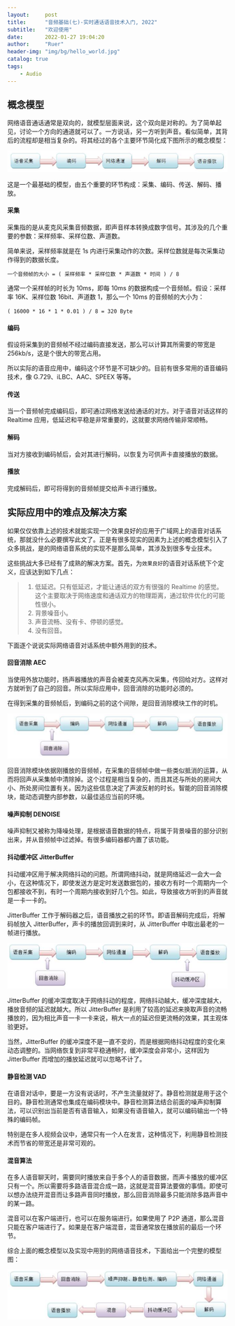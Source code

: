 ```yaml
---
layout:     post
title:      "音频基础(七)-实时通话语音技术入门, 2022"
subtitle:   "欢迎使用"
date:       2022-01-27 19:04:20
author:     "Ruer"
header-img: "img/bg/hello_world.jpg"
catalog: true
tags:
    - Audio
---
```


## 概念模型

网络语音通话通常是双向的，就模型层面来说，这个双向是对称的。为了简单起见，讨论一个方向的通道就可以了。一方说话，另一方听到声音。看似简单，其背后的流程却是相当复杂的。将其经过的各个主要环节简化成下图所示的概念模型：

![1](/img/Audio/概念模型.png)

这是一个最基础的模型，由五个重要的环节构成：采集、编码、传送、解码、播放。

#### 采集

采集指的是从麦克风采集音频数据，即声音样本转换成数字信号。其涉及的几个重要的参数：采样频率、采样位数、声道数。

简单来说，采样频率就是在 1s 内进行采集动作的次数。采样位数就是每次采集动作得到的数据长度。

`一个音频帧的大小 = ( 采样频率 * 采样位数 * 声道数 * 时间 ) / 8`

通常一个采样帧的时长为 10ms，即每 10ms 的数据构成一个音频帧。假设：采样率 16K、采样位数 16bit、声道数 1，那么一个 10ms 的音频帧的大小为：

`( 16000 * 16 * 1 * 0.01 ) / 8 = 320 Byte`

#### 编码

假设将采集到的音频帧不经过编码直接发送，那么可以计算其所需要的带宽是 256kb/s，这是个很大的带宽占用。

所以实际的语音应用中，编码这个环节是不可缺少的。目前有很多常用的语音编码技术，像 G.729、iLBC、AAC、SPEEX 等等。

#### 传送

当一个音频帧完成编码后，即可通过网络发送给通话的对方。对于语音对话这样的 Realtime 应用，低延迟和平稳是非常重要的，这就要求网络传输非常顺畅。

#### 解码

当对方接收到编码帧后，会对其进行解码，以恢复为可供声卡直接播放的数据。

#### 播放

完成解码后，即可将得到的音频帧提交给声卡进行播放。

## 实际应用中的难点及解决方案

如果仅仅依靠上述的技术就能实现一个效果良好的应用于广域网上的语音对话系统，那就没什么必要撰写此文了。正是有很多现实的因素为上述的概念模型引入了众多挑战，是的网络语音系统的实现不是那么简单，其涉及到很多专业技术。

这些挑战大多已经有了成熟的解决方案。首先，为`效果良好`的语音对话系统下个定义，应该达到如下几点：

> 1. 低延迟。只有低延迟，才能让通话的双方有很强的 Realtime 的感觉。这个主要取决于网络速度和通话双方的物理距离，通过软件优化的可能性很小。
> 2. 背景噪音小。
> 3. 声音流畅、没有卡、停顿的感觉。
> 4. 没有回音。

下面逐个说说实际网络语音对话系统中额外用到的技术。

#### 回音消除 AEC

当使用外放功能时，扬声器播放的声音会被麦克风再次采集，传回给对方。这样对方就听到了自己的回音。所以实际应用中，回音消除的功能时必须的。

在得到采集的音频帧后，到编码之前的这个间隙，是回音消除模块工作的时机。

![2](/img/Audio/回音消除.png)

回音消除模块依据刚播放的音频帧，在采集的音频帧中做一些类似抵消的运算，从而将回声从采集帧中清除掉。这个过程是相当复杂的，而且其还与所处的房间大小、所处房间位置有关。因为这些信息决定了声波反射的时长。智能的回音消除模块，能动态调整内部参数，以最佳适应当前的环境。

#### 噪声抑制 DENOISE

噪声抑制又被称为降噪处理，是根据语音数据的特点，将属于背景噪音的部分识别出来，并从音频帧中过滤掉。有很多编码器都内置了该功能。

#### 抖动缓冲区 JitterBuffer

抖动缓冲区用于解决网络抖动的问题。所谓网络抖动，就是网络延迟一会大一会小，在这种情况下，即使发送方是定时发送数据包的，接收方有时一个周期内一个包都接收不到，有时一个周期内接收到好几个包。如此，导致接收方听到的声音就是一卡一卡的。

JitterBuffer 工作于解码器之后，语音播放之前的环节。即语音解码完成后，将解码帧放入 JitterBuffer，声卡的播放回调到来时，从 JitterBuffer 中取出最老的一帧进行播放。

![3](/img/Audio/抖动缓冲区.png)

JitterBuffer 的缓冲深度取决于网络抖动的程度，网络抖动越大，缓冲深度越大，播放音频的延迟就越大。所以 JitterBuffer 是利用了较高的延迟来换取声音的流畅播放的，因为相比声音一卡一卡来说，稍大一点的延迟但更流畅的效果，其主观体验更好。

当然，JitterBuffer 的缓冲深度不是一直不变的，而是根据网络抖动程度的变化来动态调整的。当网络恢复到非常平稳通畅时，缓冲深度会非常小，这样因为 JitterBuffer 而增加的播放延迟就可以忽略不计了。

#### 静音检测 VAD

在语音对话中，要是一方没有说话时，不产生流量就好了。静音检测就是用于这个目的。静音检测通常也集成在编码模块中。静音检测算法结合前面的噪声抑制算法，可以识别出当前是否有语音输入，如果没有语音输入，就可以编码输出一个特殊的编码帧。

特别是在多人视频会议中，通常只有一个人在发言，这种情况下，利用静音检测技术而节省的带宽还是非常可观的。

#### 混音算法

在多人语音聊天时，需要同时播放来自于多个人的语音数据，而声卡播放的缓冲区只有一个。所以需要将多路语音混合成一路，这就是混音算法要做的事情。即使可以想办法绕开混音而让多路声音同时播放，那么回音消除最多只能消除多路声音中的某一路。

混音可以在客户端进行，也可以在服务端进行。如果使用了 P2P 通道，那么混音只能在客户端进行了。如果是在客户端混音，混音通常放在播放前的最后一个环节。

综合上面的概念模型以及实现中用到的网络语音技术，下面给出一个完整的模型图：

![4](/img/Audio/混音算法.png)
